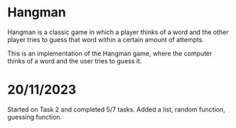 # Hangman
Hangman is a classic game in which a player thinks of a word and the other player tries to guess that word within a certain amount of attempts.

This is an implementation of the Hangman game, where the computer thinks of a word and the user tries to guess it. 

# 20/11/2023

Started on Task 2 and completed 5/7 tasks. Added a list, random function, guessing function. 
